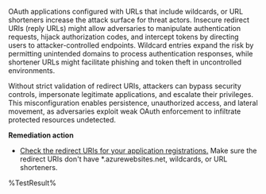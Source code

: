 OAuth applications configured with URLs that include wildcards, or URL shorteners increase the attack surface for threat actors. Insecure redirect URIs (reply URLs) might allow adversaries to manipulate authentication requests, hijack authorization codes, and intercept tokens by directing users to attacker-controlled endpoints. Wildcard entries expand the risk by permitting unintended domains to process authentication responses, while shortener URLs might facilitate phishing and token theft in uncontrolled environments. 

Without strict validation of redirect URIs, attackers can bypass security controls, impersonate legitimate applications, and escalate their privileges. This misconfiguration enables persistence, unauthorized access, and lateral movement, as adversaries exploit weak OAuth enforcement to infiltrate protected resources undetected.

**Remediation action**

- [Check the redirect URIs for your application registrations.](https://learn.microsoft.com/entra/identity-platform/reply-url?wt.mc_id=zerotrustrecommendations_automation_content_cnl_csasci) Make sure the redirect URIs don't have *.azurewebsites.net, wildcards, or URL shorteners.
<!--- Results --->
%TestResult%

